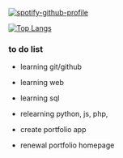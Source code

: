 [![spotify-github-profile](https://spotify-github-profile.vercel.app/api/view?uid=xj9qh7idao6wmsymzakf0mvey&cover_image=true&theme=novatorem&show_offline=false&background_color=121212&interchange=true&bar_color=0080ff&bar_color_cover=false)](https://github.com/kittinan/spotify-github-profile)


[![Top Langs](https://github-readme-stats.vercel.app/api/top-langs/?username=R216YU&layout=compact)](https://github.com/R216YU/github-readme-stats)


### to do list
- learning git/github
- learning web
- learning sql
- relearning python, js, php, 

- create portfolio app
- renewal portfolio homepage
